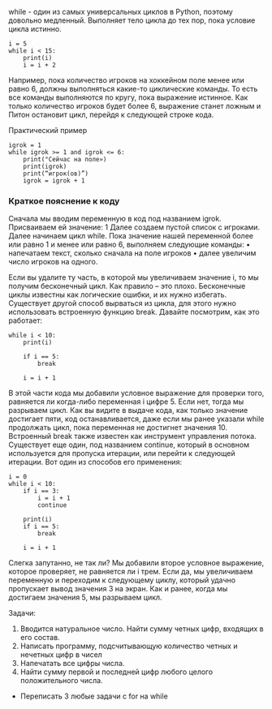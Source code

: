 while - один из самых универсальных циклов в Python, поэтому довольно медленный. Выполняет тело цикла до тех пор, пока условие цикла истинно.
```
i = 5
while i < 15:
    print(i)
    i = i + 2
```

Например, пока количество игроков на хоккейном поле менее или равно 6, должны выполняться какие-то циклические команды. То есть все команды выполняются по кругу, пока выражение истинное. Как только количество игроков будет более 6, выражение станет ложным и Питон остановит цикл, перейдя к следующей строке кода.
 
Практический пример
```
igrok = 1
while igrok >= 1 and igrok <= 6:
    print("Сейчас на поле»)
    print(igrok)
    print(“игрок(ов)”)
    igrok = igrok + 1
```

### Краткое пояснение к коду
Сначала мы вводим переменную в код под названием igrok. Присваиваем ей значение: 1
Далее создаем пустой список с игроками.
Далее начинаем цикл while. Пока значение нашей переменной более или равно 1 и менее или равно 6, выполняем следующие команды:
•	напечатаем текст, сколько сначала на поле игроков
•	далее увеличим число игроков на одного.


Если вы удалите ту часть, в которой мы увеличиваем значение i, то мы получим бесконечный цикл. Как правило – это плохо. Бесконечные циклы известны как логические ошибки, и их нужно избегать. Существует другой способ вырваться из цикла, для этого нужно использовать встроенную функцию break. Давайте посмотрим, как это работает:
```
while i < 10:
    print(i)
    
    if i == 5:
        break
    
    i = i + 1
```
В этой части кода мы добавили условное выражение для проверки того, равняется ли когда-либо переменная i цифре 5. Если нет, тогда мы разрываем цикл. Как вы видите в выдаче кода, как только значение достигает пяти, код останавливается, даже если мы ранее указали while продолжать цикл, пока переменная не достигнет значения 10. Встроенный break также известен как инструмент управления потока. Существует еще один, под названием continue, который в основном используется для пропуска итерации, или перейти к следующей итерации. Вот один из способов его применения:
```
i = 0
while i < 10:
    if i == 3:
        i = i + 1
        continue
    
    print(i)
    if i == 5:
        break
    
    i = i + 1
```
Слегка запутанно, не так ли? Мы добавили второе условное выражение, которое проверяет, не равняется ли i трем. Если да, мы увеличиваем переменную и переходим к следующему циклу, который удачно пропускает вывод значения 3 на экран. Как и ранее, когда мы достигаем значения 5, мы разрываем цикл.

Задачи:
1.	Вводится натуральное число. Найти сумму четных цифр, входящих в его состав.
2. Написать программу, подсчитывающую количество четных и нечетных цифр в чисел
3. Напечатать все цифры числа.
4. Найти сумму первой и последней цифр любого целого положительного числа.
+ Переписать 3 любые задачи с for на while
